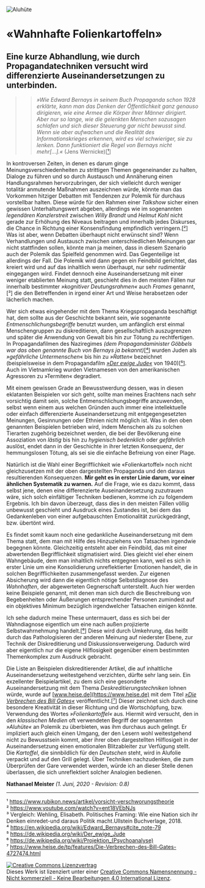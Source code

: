 ![Aluhüte](./aluhüte.jpg)

# «Wahnhafte Folienkartoffeln»
## Eine kurze Abhandlung, wie durch Propagandatechniken versucht wird differenzierte Auseinandersetzungen zu unterbinden. 

>> *»Wie Edward Bernays in seinem Buch Propaganda schon 1928 erklärte, kann 
>> man das Denken der Öffentlichkeit ganz genauso dirigieren, wie eine 
Armee die Körper ihrer Männer dirigiert. Aber nur so lange, wie die gelenkten 
Menschen sozusagen schlafen und sich dieser Steuerung gar nicht bewusst sind. 
Wenn sie aber aufwachen und die Realität des Informationskrieges erkennen, 
wird es viel schwieriger, sie zu lenken. Dann funktioniert die Regel von 
Bernays nicht mehr[...].«* (Jens Wernicke)[[¹](https://www.rubikon.news/artikel/vorsicht-verschworungstheorie)]

In kontroversen Zeiten, in denen es darum ginge Meinungsverschiedenheiten zu strittigen Themen gegeneinander zu halten, Dialoge zu führen und so durch Austausch und Annäherung einen Handlungsrahmen hervorzubringen, der sich vielleicht durch weniger totalitär anmutende Maßnahmen auszeichnen würde, könnte man das Vorkommen hitziger Debatten mit Tendenzen zur Polemik für durchaus vorstellbar halten. Diese würde für den Rahmen einer *Talkshow* sicher einen gewissen Unterhaltungswert abgeben, allerdings wie im sogenannten *legendären Kanzlerstreit* zwischen *Willy Brandt* und *Helmut Kohl* nicht gerade zur Erhöhung des Niveaus beitragen und innerhalb jedes Diskurses, die Chance in Richtung einer Konsensfindung empfindlich verringern.[[²](https://www.youtube.com/watch?v=ent18VEbNJs)] Was ist aber, wenn Debatten überhaupt nicht erwünscht sind? Wenn Verhandlungen und Austausch zwischen unterschiedlichen Meinungen gar nicht stattfinden sollen, könnte man ja meinen, dass in diesem Szenario auch der Polemik das Spielfeld genommen wird. Das Gegenteilige ist allerdings der Fall. Die Polemik wird dann gegen ein Feindbild gerichtet, das kreiert wird und auf das inhaltlich wenn überhaupt, nur sehr rudimentär eingegangen wird. Findet dennoch eine Auseinandersetzung mit einer weniger etablierten Meinung statt, geschieht dies in den meisten Fällen nur innerhalb bestimmter *»kognitiver Deutungsrahmen«* auch *Frames* genannt,[³] die den Betreffenden in irgend einer Art und Weise herabsetzen oder lächerlich machen.

Wer sich etwas eingehender mit dem Thema Kriegspropaganda beschäftigt hat, dem sollte aus der Geschichte bekannt sein, wie sogenannte *Entmenschlichungsbegriffe* benutzt wurden, um anfänglich erst einmal Menschengruppen zu diskreditieren, dann gesellschaftlich auszugrenzen und später die Anwendung von Gewalt bis hin zur Tötung zu rechtfertigen. In Propagandafilmen des Naziregimes *(dem Propagandaminister Göbbels war das 
oben genannte Buch von Bernays ja bekannt)*[[⁴](https://en.wikipedia.org/wiki/Edward_Bernays#cite_note-79)] wurden Juden als *»gefährliche 
Untermenschen*« bis hin zu *»Ratten«* bezeichnet (beispielsweise in dem Propagandafilm [*»Der ewige Jude«*](https://de.wikipedia.org/wiki/Der_ewige_Jude) von 1940)[[⁵](https://de.wikipedia.org/wiki/Der_ewige_Jude)]. Auch im Vietnamkrieg wurden Vietnamesen von den amerikanischen Agressoren zu »Termiten« degradiert.

Mit einem gewissen Grade an Bewusstwerdung dessen, was in diesen eklatanten Beispielen vor sich geht, sollte man meines Erachtens nach sehr vorsichtig damit sein, solche Entmenschlichungsbegriffe anzuwenden, selbst wenn einem aus welchen Gründen auch immer eine intellektuelle oder einfach differenzierte Auseinandersetzung mit entgegengesetzten Meinungen, Gesinnungen oder Ethnien nicht möglich ist. Was in den oben genannten Beispielen betrieben wird, indem Menschen als zu solchen Tierarten zugehörig bezeichnet werden, die bei der Bevölkerung eine Assoziation von *lästig* bis hin zu *hygienisch bedenklich* oder *gefährlich* auslöst, endet dann in der Geschichte in ihrer letzten Konsequenz, der hemmungslosen Tötung, als sei sie die einfache Befreiung von einer Plage.

Natürlich ist die Wahl einer Begrifflichkeit wie «Folienkartoffel» noch nicht gleichzusetzen mit der oben dargestellten Propaganda und den daraus resultierenden Konsequenzen. **Mir geht es in erster Linie darum, vor einer ähnlichen Systematik zu warnen.** Auf die Frage, wie es dazu kommt, dass selbst jene, denen eine differenzierte Auseinandersetzung zuzutrauen wäre, sich solch einfältiger Techniken bedienen, komme ich zu folgendem Ergebnis. Ich bin davon überzeugt, dass dies in den meisten Fällen völlig unbewusst geschieht und Ausdruck eines Zustandes ist, bei dem das Gedankenleben von einer aufgebauschten Emotionalität zurückgedrängt, bzw. übertönt wird.

Es findet somit kaum noch eine gedankliche Auseinandersetzung mit dem Thema statt, dem man mit Hilfe des Hinzuziehens von Tatsachen irgendwie begegnen könnte. Gleichzeitig entsteht aber ein Feindbild, das mit einer abwertenden Begrifflichkeit stigmatisiert wird. Dies gleicht viel eher einem Wahngebäude, dem man inhaltlich nichts entgegnen kann, weil es sich in erster Linie um eine Konsolidierung unreflektierter Emotionen handelt, die in solchen Begrifflichkeiten zusammengefasst werden.
Zur eigenen Absicherung wird dann die eigentlich nötige Selbstdiagnose des *Wahnhaften*, der abgewerteten Gegnerschaft unterstellt. Auch hier werden keine Beispiele genannt, mit denen man sich durch die Beschreibung von Begebenheiten oder Äußerungen entsprechender Personen zumindest auf ein objektives Minimum bezüglich irgendwelcher Tatsachen einigen könnte.

Ich sehe dadurch meine These untermauert, dass es sich bei der Wahndiagnose 
eigentlich um eine nach außen projizierte Selbstwahrnehmung handelt.[[⁶](https://de.wikipedia.org/wiki/Projektion_(Psychoanalyse))] Diese wird durch Umkehrung, das heißt durch das Pathologisieren der anderen Meinung auf niederster Ebene, zur Technik der Diskreditierung und Diskussionsverweigerung. Dadurch wird aber eigentlich nur die eigene Hilflosigkeit gegenüber einem bestimmten Themenkomplex zum Ausdruck gebracht.

Die Liste an Beispielen diskreditierender Artikel, die auf inhaltliche Auseinandersetzung weitestgehend verzichten, dürfte sehr lang sein.
Ein exzellenter Beispielartikel, zu dem sich eine gesonderte Auseinandersetzung mit dem Thema *Deskreditierungstechniken* lohnen würde, wurde auf [www.heise.de](https://www.heise.de) mit dem Titel [*»Die Verbrechen des Bill Gates«*](https://www.heise.de/tp/features/Die-Verbrechen-des-Bill-Gates-4727474.html) veröffentlicht.[[⁷](https://www.heise.de/tp/features/Die-Verbrechen-des-Bill-Gates-4727474.html)] Dieser zeichnet sich durch eine besondere Kreativität in dieser Richtung und die Wortschöpfung, bzw. Verwendung des Wortes *»Folienkartoffel«* aus.
Hiermit wird versucht, den in den *klassischen Medien* oft verwendeten Begriff der sogenannten *»Aluhüte«* an Polemik zu überbieten, was ihm durchaus auch gelingt.
Er impliziert auch gleich einen Umgang, der den Lesern wohl weitestgehend nicht zu Bewusstsein kommt, aber ihrer oben dargestellten Hilflosigeit in der Auseinandersetzung einen emotionalen Blitzableiter zur Verfügung stellt. Die *Kartoffel*, die sinnbildlich für den *Deutschen* steht, wird in Alufolie verpackt und auf den Grill gelegt. Über Techniken nachzudenken, die zum Überprüfen der Gare verwendet werden, würde ich an dieser Stelle denen überlassen, die sich unreflektiert solcher Analogien bedienen. 
 

**Nathanael Meister** *(1. Juni, 2020 - Revision: 0.8)*
___________________________________________


¹ https://www.rubikon.news/artikel/vorsicht-verschworungstheorie  
² https://www.youtube.com/watch?v=ent18VEbNJs  
³ Vergleich: Wehling, Elisabeth. Politisches Framing: Wie eine Nation sich ihr Denken einredet-und daraus Politik macht.Ullstein Buchverlage, 2018.  
⁴ https://en.wikipedia.org/wiki/Edward_Bernays#cite_note-79  
⁵ https://de.wikipedia.org/wiki/Der_ewige_Jude  
⁶ https://de.wikipedia.org/wiki/Projektion_(Psychoanalyse)  
⁷ https://www.heise.de/tp/features/Die-Verbrechen-des-Bill-Gates-4727474.html  

<a rel="license" href="http://creativecommons.org/licenses/by-nc-nd/4.0/"><img alt="Creative Commons Lizenzvertrag" style="border-width:0" src="https://i.creativecommons.org/l/by-nc-nd/4.0/88x31.png" /></a><br />Dieses Werk ist lizenziert unter einer <a rel="license" href="http://creativecommons.org/licenses/by-nc-nd/4.0/">Creative Commons Namensnennung - Nicht kommerziell - Keine Bearbeitungen 4.0 International Lizenz</a>.
